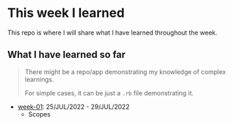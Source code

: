 # This week I learned
This repo is where I will share what I have learned throughout the week.
 
## What I have learned so far
> There might be a repo/app demonstrating my knowledge of complex learnings.
>
> For simple cases, it can be just a `.rb` file demonstrating it.

- [week-01]: 25/JUL/2022 - 29/JUL/2022
  - Scopes



[week-01]:/week-01